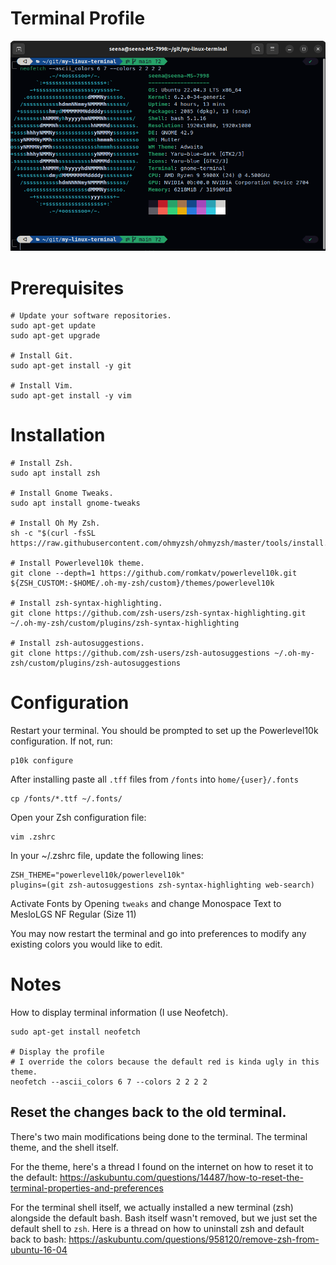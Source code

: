 # Terminal Profile

![terminal](images/neofetch-2.png)

# Prerequisites

```
# Update your software repositories.
sudo apt-get update
sudo apt-get upgrade

# Install Git.
sudo apt-get install -y git

# Install Vim.
sudo apt-get install -y vim
```

# Installation

```
# Install Zsh.
sudo apt install zsh

# Install Gnome Tweaks.
sudo apt install gnome-tweaks

# Install Oh My Zsh.
sh -c "$(curl -fsSL https://raw.githubusercontent.com/ohmyzsh/ohmyzsh/master/tools/install.sh)"

# Install Powerlevel10k theme.
git clone --depth=1 https://github.com/romkatv/powerlevel10k.git ${ZSH_CUSTOM:-$HOME/.oh-my-zsh/custom}/themes/powerlevel10k

# Install zsh-syntax-highlighting.
git clone https://github.com/zsh-users/zsh-syntax-highlighting.git ~/.oh-my-zsh/custom/plugins/zsh-syntax-highlighting

# Install zsh-autosuggestions.
git clone https://github.com/zsh-users/zsh-autosuggestions ~/.oh-my-zsh/custom/plugins/zsh-autosuggestions
```

# Configuration

Restart your terminal. You should be prompted to set up the Powerlevel10k configuration. If not, run:

```
p10k configure
```

After installing paste all `.tff` files from `/fonts` into `home/{user}/.fonts`

```
cp /fonts/*.ttf ~/.fonts/
```

Open your Zsh configuration file:

```
vim .zshrc
```

In your ~/.zshrc file, update the following lines:

```
ZSH_THEME="powerlevel10k/powerlevel10k"
plugins=(git zsh-autosuggestions zsh-syntax-highlighting web-search)
```

Activate Fonts by Opening `tweaks` and change Monospace Text to MesloLGS NF Regular (Size 11)

You may now restart the terminal and go into preferences to modify any existing colors you would like to edit.

# Notes

How to display terminal information (I use Neofetch).

```
sudo apt-get install neofetch

# Display the profile
# I override the colors because the default red is kinda ugly in this theme.
neofetch --ascii_colors 6 7 --colors 2 2 2 2
```

## Reset the changes back to the old terminal.

There's two main modifications being done to the terminal. The terminal theme, and the shell itself.

For the theme, here's a thread I found on the internet on how to reset it to the default: https://askubuntu.com/questions/14487/how-to-reset-the-terminal-properties-and-preferences

For the terminal shell itself, we actually installed a new terminal (zsh) alongside the default bash. Bash itself wasn't removed, but we just set the default shell to `zsh`. Here is a thread on how to uninstall zsh and default back to bash: https://askubuntu.com/questions/958120/remove-zsh-from-ubuntu-16-04
